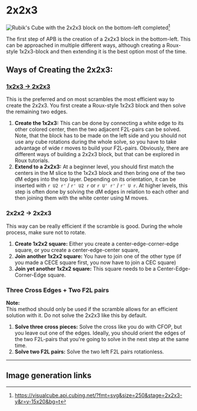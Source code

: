 # 2x2x3
<image class="right" alt="Rubik's Cube with the 2x2x3 block on the bottom-left completed" src="/images/tutorial/223/223.svg">[^223]<br>

The first step of APB is the creation of a 2x2x3 block in the bottom-left. This can be approached in multiple different ways, although creating a Roux-style 1x2x3-block and then extending it is the best option most of the time.
## Ways of Creating the 2x2x3:
### [1x2x3 → 2x2x3](/tutorial/223/123-223.md)
This is the preferred and on most scrambles the most efficient way to create the 2x2x3. You first create a Roux-style 1x2x3 block and then solve the remaining two edges.
1. **Create the 1x2x3:** This can be done by connecting a white edge to its other colored center, then the two adjacent F2L-pairs can be solved. Note, that the block has to be made on the left side and you should not use any cube rotations during the whole solve, so you have to take advantage of wide r moves to build your F2L-pairs. Obviously, there are different ways of building a 2x2x3 block, but that can be explored in Roux tutorials.
2. **Extend to a 2x2x3:** At a beginner level, you should first match the centers in the M slice to the 1x2x3 block and then bring one of the two dM edges into the top layer. Depending on its orientation, it can be inserted with `r U2 r'` / `r' U2 r` or `r U' r'` / `r' U r`. At higher levels, this step is often done by solving the dM edges in relation to each other and then joining them with the white center using M moves.

### 2x2x2 → 2x2x3
This way can be really efficient if the scramble is good. During the whole process, make sure not to rotate.
1. **Create 1x2x2 square:** Either you create a center-edge-corner-edge square, or you create a center-edge-center square,
2. **Join another 1x2x2 square:** You have to join one of the other type (if you made a CECE square first, you now have to join a CEC square)
3. **Join yet another 1x2x2 square:** This square needs to be a Center-Edge-Corner-Edge square.

### Three Cross Edges + Two F2L pairs
<div class="warning"><b>Note:</b><br>This method should only be used if the scramble allows for an efficient solution with it. Do not solve the 2x2x3 like this by default.</div>

1. **Solve three cross pieces:** Solve the cross like you do with CFOP, but you leave out one of the edges. Ideally, you should orient the edges of the two F2L-pairs that you're going to solve in the next step at the same time.
2. **Solve two F2L pairs:** Solve the two left F2L pairs rotationless.
<hr>

## Image generation links
[^223]: <https://visualcube.api.cubing.net/?fmt=svg&size=250&stage=2x2x3-y&r=y-15x20&bg=t>